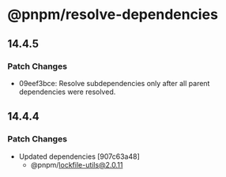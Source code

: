 # @pnpm/resolve-dependencies

## 14.4.5

### Patch Changes

- 09eef3bce: Resolve subdependencies only after all parent dependencies were resolved.

## 14.4.4

### Patch Changes

- Updated dependencies [907c63a48]
  - @pnpm/lockfile-utils@2.0.11
